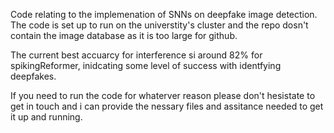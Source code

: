 Code relating to the implemenation of SNNs on deepfake image detection. The code is set up to run on the universtity's cluster and the repo dosn't contain the image database as it is too large for github. 

The current best accuarcy for interference si around 82% for spikingReformer, inidcating some level of success with identfying deepfakes.

If you need to run the code for whaterver reason please don't hesistate to get in touch and i can provide the nessary files and assitance needed to get it up and running.

